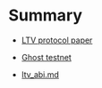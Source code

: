 # Summary

- [LTV protocol paper](./LTV_protocol_paper.md)

- [Ghost testnet](./ghost_testnet.md)

- [ltv_abi.md](./ltv_abi.md)
